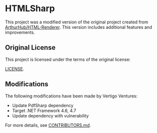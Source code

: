 # HTMLSharp

This project was a modified version of the original project created from [ArthurHub/HTML-Renderer](https://github.com/ArthurHub/HTML-Renderer). This version includes additional features and improvements.

## Original License

This project is licensed under the terms of the original license:

[LICENSE](LICENSE.md).

## Modifications

The following modifications have been made by Vertigo Ventures:

- Update PdfSharp dependency
- Target .NET Framework 4.6, 4.7
- Update dependency with vulnerability

For more details, see [CONTRIBUTORS.md](CONTRIBUTORS.md).
